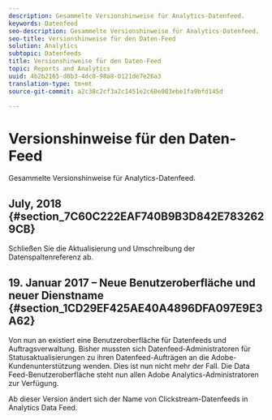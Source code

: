 ```yaml
---
description: Gesammelte Versionshinweise für Analytics-Datenfeed.
keywords: Datenfeed
seo-description: Gesammelte Versionshinweise für Analytics-Datenfeed.
seo-title: Versionshinweise für den Daten-Feed
solution: Analytics
subtopic: Datenfeeds
title: Versionshinweise für den Daten-Feed
topic: Reports and Analytics
uuid: 4b2b2165-d8b3-4dc0-98a8-0121de7e26a3
translation-type: tm+mt
source-git-commit: a2c38c2cf3a2c1451e2c60e003ebe1fa9bfd145d

---
```



# Versionshinweise für den Daten-Feed

Gesammelte Versionshinweise für Analytics-Datenfeed.

## July, 2018 {#section_7C60C222EAF740B9B3D842E7832629CB}

Schließen Sie die Aktualisierung und Umschreibung der Datenspaltenreferenz ab.

## 19. Januar 2017 – Neue Benutzeroberfläche und neuer Dienstname {#section_1CD29EF425AE40A4896DFA097E9E3A62}

Von nun an existiert eine Benutzeroberfläche für Datenfeeds und Auftragsverwaltung. Bisher mussten sich Datenfeed-Administratoren für Statusaktualisierungen zu ihren Datenfeed-Aufträgen an die Adobe-Kundenunterstützung wenden. Dies ist nun nicht mehr der Fall. Die Data Feed-Benutzeroberfläche steht nun allen Adobe Analytics-Administratoren zur Verfügung.

Ab dieser Version ändert sich der Name von Clickstream-Datenfeeds in Analytics Data Feed.
